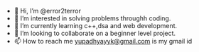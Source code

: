 - 👋 Hi, I’m @error2terror
- 👀 I’m interested in solving problems throughh coding.
- 🌱 I’m currently learning c++,dsa and web development.
- 💞️ I’m looking to collaborate on a beginner level project.
- 📫 How to reach me yupadhyayyk@gmail.com is my gmail id

<!---
error2terror/error2terror is a ✨ special ✨ repository because its `README.md` (this file) appears on your GitHub profile.
You can click the Preview link to take a look at your changes.
--->
